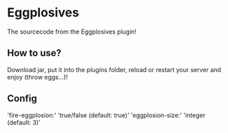 # Eggplosives
The sourcecode from the Eggplosives plugin!

## How to use?
Download jar, put it into the plugins folder, reload or restart your server and enjoy (throw eggs...)!

## Config
'fire-eggplosion:' 'true/false (default: true)'
'eggplosion-size:' 'integer (default: 3)'
